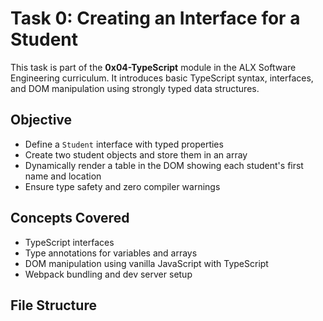 # Task 0: Creating an Interface for a Student

This task is part of the **0x04-TypeScript** module in the ALX Software Engineering curriculum. It introduces basic TypeScript syntax, interfaces, and DOM manipulation using strongly typed data structures.

##  Objective

- Define a `Student` interface with typed properties
- Create two student objects and store them in an array
- Dynamically render a table in the DOM showing each student's first name and location
- Ensure type safety and zero compiler warnings

##  Concepts Covered

- TypeScript interfaces
- Type annotations for variables and arrays
- DOM manipulation using vanilla JavaScript with TypeScript
- Webpack bundling and dev server setup

##  File Structure

